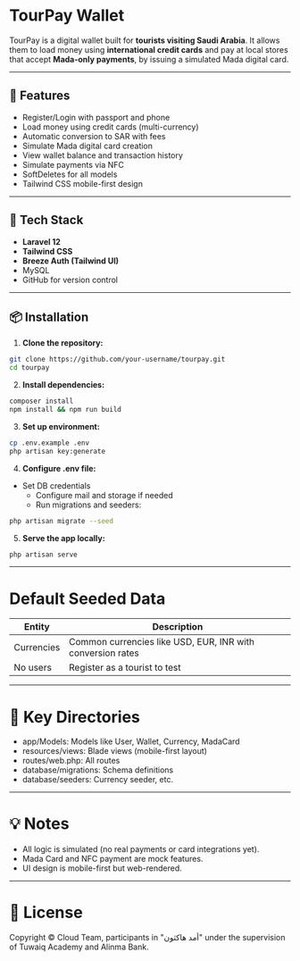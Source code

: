 # TourPay Wallet

TourPay is a digital wallet built for **tourists visiting Saudi Arabia**. It allows them to load money using **international credit cards** and pay at local stores that accept **Mada-only payments**, by issuing a simulated Mada digital card.

---

## 🚀 Features

- Register/Login with passport and phone
- Load money using credit cards (multi-currency)
- Automatic conversion to SAR with fees
- Simulate Mada digital card creation
- View wallet balance and transaction history
- Simulate payments via NFC
- SoftDeletes for all models
- Tailwind CSS mobile-first design

---

## 🧰 Tech Stack

- **Laravel 12**
- **Tailwind CSS**
- **Breeze Auth (Tailwind UI)**
- MySQL
- GitHub for version control

---

## 📦 Installation

1. **Clone the repository:**

```bash
git clone https://github.com/your-username/tourpay.git
cd tourpay
```

2. **Install dependencies:**
```bash
composer install
npm install && npm run build
```
3. **Set up environment:**

```bash
cp .env.example .env
php artisan key:generate
```

4. **Configure .env file:**
* Set DB credentials
    * Configure mail and storage if needed
    * Run migrations and seeders:

```bash
php artisan migrate --seed
```
5. **Serve the app locally:**

```bash
php artisan serve
```
--- 
# Default Seeded Data
| Entity     | Description                                               |
|------------|-----------------------------------------------------------|
| Currencies | Common currencies like USD, EUR, INR with conversion rates|
| No users   | Register as a tourist to test                             |

---

# 📁 Key Directories

- app/Models: Models like User, Wallet, Currency, MadaCard
- resources/views: Blade views (mobile-first layout)
- routes/web.php: All routes
- database/migrations: Schema definitions
- database/seeders: Currency seeder, etc.

---

# 💡 Notes

- All logic is simulated (no real payments or card integrations yet).
- Mada Card and NFC payment are mock features.
- UI design is mobile-first but web-rendered.

---

# 📄 License
Copyright © Cloud Team, participants in "أمد هاكثون" under the supervision of Tuwaiq Academy and Alinma Bank.
